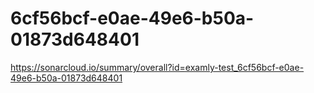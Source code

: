 # 6cf56bcf-e0ae-49e6-b50a-01873d648401
https://sonarcloud.io/summary/overall?id=examly-test_6cf56bcf-e0ae-49e6-b50a-01873d648401
